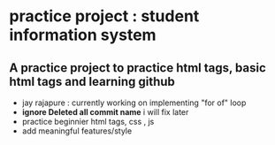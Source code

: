 <h1>practice project : student information system </h1>
<h2> A practice project to practice html tags, basic html tags and learning github </h2>
<ul>
<li>jay rajapure : currently working on implementing  "for of" loop</li>
<li>  <b>ignore Deleted all  commit name</b> i will fix later </li>
<li>practice beginnier html tags, css , js  </li>
<li>add meaningful features/style </li>

  
</ul>

